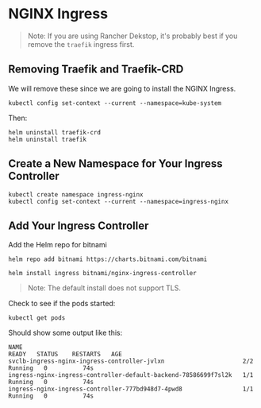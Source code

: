 # NGINX Ingress

> Note: If you are using Rancher Dekstop, it's probably best if you remove the `traefik` ingress first.

## Removing Traefik and Traefik-CRD

We will remove these since we are going to install the NGINX Ingress.

```
kubectl config set-context --current --namespace=kube-system
```

Then:

```
helm uninstall traefik-crd
helm uninstall traefik
```

## Create a New Namespace for Your Ingress Controller

```
kubectl create namespace ingress-nginx
kubectl config set-context --current --namespace=ingress-nginx
```
## Add Your Ingress Controller


Add the Helm repo for bitnami
```
helm repo add bitnami https://charts.bitnami.com/bitnami
```


```
helm install ingress bitnami/nginx-ingress-controller
```

> Note: The default install does not support TLS.

Check to see if the pods started:

```
kubectl get pods
```

Should show some output like this:

```
NAME                                                              READY   STATUS    RESTARTS   AGE
svclb-ingress-nginx-ingress-controller-jvlxn                      2/2     Running   0          74s
ingress-nginx-ingress-controller-default-backend-78586699f7sl2k   1/1     Running   0          74s
ingress-nginx-ingress-controller-777bd948d7-4pwd8                 1/1     Running   0          74s
```

